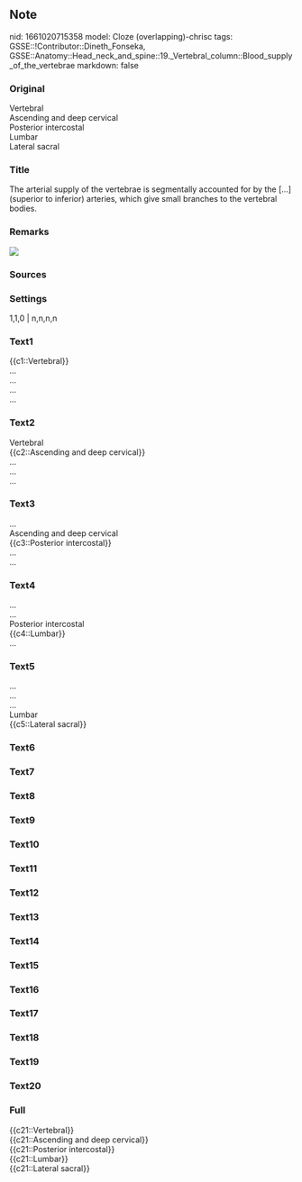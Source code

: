 ## Note
nid: 1661020715358
model: Cloze (overlapping)-chrisc
tags: GSSE::!Contributor::Dineth_Fonseka, GSSE::Anatomy::Head_neck_and_spine::19._Vertebral_column::Blood_supply_of_the_vertebrae
markdown: false

### Original
<div>
  Vertebral
</div>
<div>
  Ascending and deep cervical
</div>
<div>
  Posterior intercostal
</div>
<div>
  Lumbar
</div>
<div>
  Lateral sacral
</div>

### Title
The arterial supply of the vertebrae is segmentally accounted for by the [...] (superior to inferior) arteries, which give small branches to the vertebral bodies.

### Remarks
<img src="blood-supply-fo-spinal-cord.jpg">

### Sources


### Settings
1,1,0 | n,n,n,n

### Text1
<div>
  {{c1::Vertebral}}
</div>
<div>
  ...
</div>
<div>
  ...
</div>
<div>
  ...
</div>
<div>
  ...
</div>

### Text2
<div>
  Vertebral
</div>
<div>
  {{c2::Ascending and deep cervical}}
</div>
<div>
  ...
</div>
<div>
  ...
</div>
<div>
  ...
</div>

### Text3
<div>
  ...
</div>
<div>
  Ascending and deep cervical
</div>
<div>
  {{c3::Posterior intercostal}}
</div>
<div>
  ...
</div>
<div>
  ...
</div>

### Text4
<div>
  ...
</div>
<div>
  ...
</div>
<div>
  Posterior intercostal
</div>
<div>
  {{c4::Lumbar}}
</div>
<div>
  ...
</div>

### Text5
<div>
  ...
</div>
<div>
  ...
</div>
<div>
  ...
</div>
<div>
  Lumbar
</div>
<div>
  {{c5::Lateral sacral}}
</div>

### Text6


### Text7


### Text8


### Text9


### Text10


### Text11


### Text12


### Text13


### Text14


### Text15


### Text16


### Text17


### Text18


### Text19


### Text20


### Full
<div>
  {{c21::Vertebral}}
</div>
<div>
  {{c21::Ascending and deep cervical}}
</div>
<div>
  {{c21::Posterior intercostal}}
</div>
<div>
  {{c21::Lumbar}}
</div>
<div>
  {{c21::Lateral sacral}}
</div>
